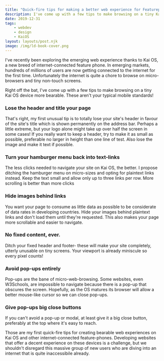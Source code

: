 ```yaml
---
title: "Quick-fire tips for making a better web experience for Featurephone users "
description: I've come up with a few tips to make browsing on a tiny Kai OS device more bearable. These aren't your typical mobile standards!
date: 2019-12-31
tags: 
    - webdev
    - design
    - KaiOS
layout: layouts/post.njk
image: /img/ld-book-cover.png
---
```

I've recently been exploring the emerging web experience thanks to Kai OS, a new breed of internet-connected feature phone. In emerging markets, hundreds of millions of users are now getting connected to the internet for the first time. Unfortunately the internet is quite a chore to browse on micro-browsers and tiny non-touch screens.

Right off the bat, I've come up with a few tips to make browsing on a tiny Kai OS device more bearable. These aren't your typical mobile standards!

### Lose the header and title your page
That's right, my first unusual tip is to totally lose your site's header in favour of the site's title which is shown permanently on the address bar. Perhaps a little extreme, but your logo alone might take up over half the screen in some cases! If you really want to keep a header, try to make it as small as possible, preferable no larger in height than one line of test. Also lose the image and make it text if possible.

### Turn your hamburger menu back into text-links
The less clicks needed to navigate your site on Kai OS, the better. I propose ditching the hamburger menu on micro-sizes and opting for plaintext links instead. Keep the text small and allow only up to three links per row. More scrolling is better than more clicks

### Hide images behind links
You want your page to consume as little data as possible to be considerate of data rates in developing countries. Hide your images behind plaintext links and don't load them until they're requested. This also makes your page more scrollable and easier to navigate.

### No fixed content, ever.
Ditch your fixed header and footer- these will make your site completely, utterly unusable on tiny screens.  Your viewport is already miniscule so every pixel counts!

### Avoid pop-ups entirely
Pop-ups are the bane of micro-web-browsing. Some websites, even W3Schools, are impossible to navigate because there is a pop-up that obscures the screen. Hopefully, as the OS matures its browser will allow a better mouse-like cursor so we can close pop-ups.

### Give pop-ups big close buttons
If you can't avoid a pop-up or modal, at least give it a big close button, preferably at the top where it's easy to reach.

Those are my first  quick-fire tips for creating bearable web experiences on Kai OS and other internet-connected feature-phones. Developing websites that offer a decent experience on these devices is a challenge, but we shouldn't disregard this massive group of new users who are diving into an internet that is quite inaccessibile already.

